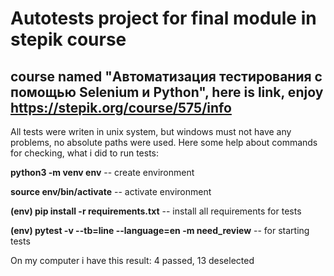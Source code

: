 # Autotests project for final module in stepik course
## course named "Автоматизация тестирования с помощью Selenium и Python", here is link, enjoy https://stepik.org/course/575/info

All tests were writen in unix system, but windows must not have any problems, no absolute paths were used.
Here some help about commands for checking, what i did to run tests:

**python3 -m venv env**  --  create environment

**source env/bin/activate**  -- activate environment

**(env) pip install -r requirements.txt**  -- install all requirements for tests

**(env) pytest -v --tb=line --language=en -m need_review**  -- for starting tests

On my computer i have this result: 4 passed, 13 deselected